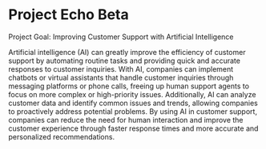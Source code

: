 # Project Echo Beta

Project Goal: Improving Customer Support with Artificial Intelligence

Artificial intelligence (AI) can greatly improve the efficiency of customer support by automating routine tasks and providing quick and accurate responses to customer inquiries. With AI, companies can implement chatbots or virtual assistants that handle customer inquiries through messaging platforms or phone calls, freeing up human support agents to focus on more complex or high-priority issues. Additionally, AI can analyze customer data and identify common issues and trends, allowing companies to proactively address potential problems. By using AI in customer support, companies can reduce the need for human interaction and improve the customer experience through faster response times and more accurate and personalized recommendations.